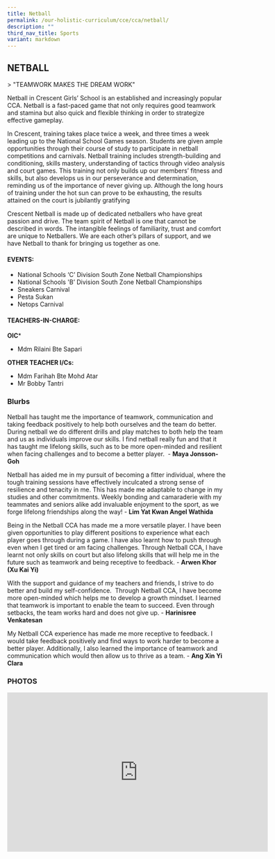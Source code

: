 ```yaml
---
title: Netball
permalink: /our-holistic-curriculum/cce/cca/netball/
description: ""
third_nav_title: Sports
variant: markdown
---
```

## **NETBALL**
&gt; "TEAMWORK MAKES THE DREAM WORK"

Netball in Crescent Girls’ School is an established and increasingly popular CCA. Netball is a fast-paced game that not only requires good teamwork and stamina but also quick and flexible thinking in order to strategize effective gameplay.

In Crescent, training takes place twice a week, and three times a week leading up to the National School Games season. Students are given ample opportunities through their course of study to participate in netball competitions and carnivals. Netball training includes strength-building and conditioning, skills mastery, understanding of tactics through video analysis and court games. This training not only builds up our members’ fitness and skills, but also develops us in our perseverance and determination, reminding us of the importance of never giving up. Although the long hours of training under the hot sun can prove to be exhausting, the results attained on the court is jubilantly gratifying

Crescent Netball is made up of dedicated netballers who have great passion and drive. The team spirit of Netball is one that cannot be described in words. The intangible feelings of familiarity, trust and comfort are unique to Netballers. We are each other’s pillars of support, and we have Netball to thank for bringing us together as one.


#### **EVENTS:**
* National Schools ‘C’ Division South Zone Netball Championships
* National Schools 'B’ Division South Zone Netball Championships
* Sneakers Carnival
* Pesta Sukan
* Netops Carnival


#### **TEACHERS-IN-CHARGE:**
**OIC***
* Mdm Rilaini Bte Sapari

**OTHER TEACHER I/Cs:**
* Mdm Farihah Bte Mohd Atar
* Mr Bobby Tantri


### **Blurbs**

Netball has taught me the importance of teamwork, communication and taking feedback positively to help both ourselves and the team do better. During netball we do different drills and play matches to both help the team and us as individuals improve our skills. I find netball really fun and that it has taught me lifelong skills, such as to be more open-minded and resilient when facing challenges and to become a better player.&nbsp; - **Maya Jonsson-Goh**

Netball has aided me in my pursuit of becoming a fitter individual, where the tough training sessions have effectively inculcated a strong sense of resilience and tenacity in me. This has made me adaptable to change in my studies and other commitments. Weekly bonding and camaraderie with my teammates and seniors alike add invaluable enjoyment to the sport, as we forge lifelong friendships along the way! - **Lim Yat Kwan Angel Wathida**

Being in the Netball CCA has made me a more versatile player. I have been given opportunities to play different positions to experience what each player goes through during a game. I have also learnt how to push through even when I get tired or am facing challenges. Through Netball CCA, I have learnt not only skills on court but also lifelong skills that will help me in the future such as teamwork and being receptive to feedback. - **Arwen Khor (Xu Kai Yi)**

With the support and guidance of my teachers and friends, I strive to do better and build my self-confidence.&nbsp; Through Netball CCA, I have become more open-minded which helps me to develop a growth mindset. I learned that teamwork is important to enable the team to succeed. Even through setbacks, the team works hard and does not give up. - **Harinisree Venkatesan**

My Netball CCA experience has made me more receptive to feedback. I would take feedback positively and find ways to work harder to become a better player. Additionally, I also learned the importance of teamwork and communication which would then allow us to thrive as a team. - **Ang Xin Yi Clara**



### **PHOTOS** ###

<iframe allowfullscreen="true" height="366" width="600" frameborder="0" src="https://docs.google.com/presentation/d/e/2PACX-1vRpn7NgnnJfwSjBjBN_akbXTtQedcFvS3UufDgPXDW_yORoOIlaThxjfQ9m0UN8I-Qq9JyE-sxtT0dU/embed?start=true&amp;loop=true&amp;delayms=3000"></iframe>